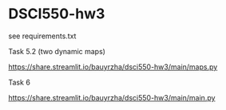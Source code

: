 # DSCI550-hw3

see requirements.txt

Task 5.2 (two dynamic maps)

https://share.streamlit.io/bauyrzha/dsci550-hw3/main/maps.py

Task 6

https://share.streamlit.io/bauyrzha/dsci550-hw3/main/main.py

